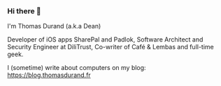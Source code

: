 ### Hi there 👋

I'm Thomas Durand (a.k.a Dean)

Developer of iOS apps SharePal and Padlok, Software Architect and Security Engineer at DiliTrust, Co-writer of Café & Lembas and full-time geek. 

I (sometime) write about computers on my blog: https://blog.thomasdurand.fr
